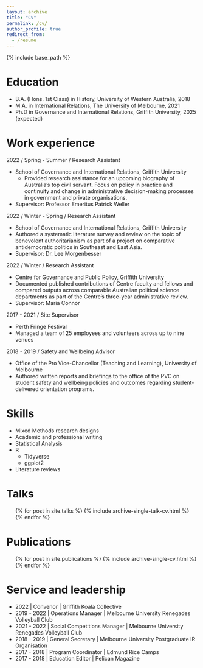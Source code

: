 ```yaml
---
layout: archive
title: "CV"
permalink: /cv/
author_profile: true
redirect_from:
  - /resume
---
```


{% include base_path %}

Education
======
* B.A. (Hons. 1st Class) in History, University of Western Australia, 2018
* M.A. in International Relations, The University of Melbourne, 2021
* Ph.D in Governance and International Relations, Griffith University, 2025 (expected)

Work experience
======
2022 / Spring - Summer / Research Assistant  
  * School of Governance and International Relations, Griffith University  
    * Provided research assistance for an upcoming biography of Australia’s top civil servant. Focus on policy in practice and continuity and change in administrative decision-making processes in government and private organisations.  
 * Supervisor: Professor Emeritus Patrick Weller  
    
2022 / Winter - Spring / Research Assistant
  * School of Governance and International Relations, Griffith University
  * Authored a systematic literature survey and review on the topic of benevolent authoritarianism as part of a project on comparative antidemocratic politics in Southeast and East Asia.
  * Supervisor: Dr. Lee Morgenbesser  
   
2022 / Winter / Research Assistant
  * Centre for Governance and Public Policy, Griffith University
  * Documented published contributions of Centre faculty and fellows and compared outputs across comparable Australian political science departments as part of the Centre’s three-year administrative review.
  * Supervisor: Maria Connor  
  
 2017 - 2021 / Site Supervisor
 * Perth Fringe Festival
 * Managed a team of 25 employees and volunteers across up to nine venues 
 
 2018 - 2019 / Safety and Wellbeing Advisor
 * Office of the Pro Vice-Chancellor (Teaching and Learning), University of Melbourne
 * Authored written reports and briefings to the office of the PVC on student safety and wellbeing policies and outcomes regarding student-delivered orientation programs.

Skills
======
* Mixed Methods research designs
* Academic and professional writing
* Statistical Analysis
* R
  * Tidyverse
  * ggplot2
* Literature reviews 

Talks
======
  <ul>{% for post in site.talks %}
    {% include archive-single-talk-cv.html %}
  {% endfor %}</ul>

Publications
======
  <ul>{% for post in site.publications %}
    {% include archive-single-cv.html %}
  {% endfor %}</ul>
   
 
Service and leadership
======
* 2022 | Convenor | Griffith Koala Collective
* 2019 - 2022 | Operations Manager | Melbourne University Renegades Volleyball Club 
* 2021 - 2022 | Social Competitions Manager | Melbourne University Renegades Volleyball Club 
* 2018 - 2019 | General Secretary | Melbourne University Postgraduate IR Organisation 
* 2017 - 2018 | Program Coordinator | Edmund Rice Camps
* 2017 - 2018 | Education Editor | Pelican Magazine
